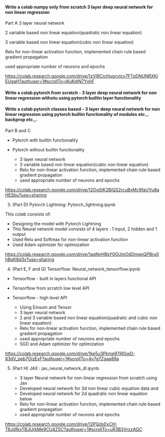 
#### Write  a colab  numpy only from scratch 3 layer deep neural network for non linear regression
Part A
3 layer neural network 

2 variable based non linear equation(quadratic non linear equation)

3 variable based non linear equation(cubic non linear equation)

Relu for non-linear activation function, implemented chain rule based gradient propagation

used appropriate number of neurons and epochs


https://colab.research.google.com/drive/1zVlRCicHugcvIcv7FToDNUNRXKiEUgaH?authuser=1#scrollTo=iKuKdjN7YxhF


#### Write a colab pytorch from scratch - 3 layer deep neural network for non linear regression withotu using pytorch builtin layer functionality 
#### Write  a colab pytorch classes based - 3 layer deep neural network for non linear regression using pytorch builtin functionality of modules etc.,. backprop etc.,.
Part B and C
  - Pytorch with builtin functionality
  - Pytorch without builtin functionality

    - 3 layer neural network 
    - 3 variable based non linear equation(cubic non linear equation)
    - Relu for non-linear activation function, implemented chain rule based gradient propagation
    - used appropriate number of neurons and epochs



https://colab.research.google.com/drive/12OoSlK2BiQS2rcuBxMc9faUYu8aHESbu?usp=sharing


3) (Part D) Pytorch Lightning: Pytorch_lightning.ipynb

This colab consists of: 

  - Designing the model with Pytorch Lightning 
  - This Neural network model consists of 4 layers : 1 input, 2 hidden and 1 output
  - Used Relu and Softmax for non-linear activation function
  - Used Adam optimizer for optimization

https://colab.research.google.com/drive/1agNnHBsY0GUmOdDmgoQPBru0hBpK8d3v?usp=sharing

4) (Part E, F and G) Tensorflow: Neural_network_tensorflow.ipynb

  
  - Tensorflow - built in layers functional API
  - Tensorflow from scratch low level API
  - Tensorflow - high level API

    - Using Einsum and Tensor
    - 3 layer neural network 
    - 2 and 3 variable based non linear equation(quadratic and cubic non linear equation)
    - Relu for non-linear activation function, implemented chain rule based gradient propagation
    - used appropriate number of neurons and epochs
    - SGD and Adam optimizer for optimization

https://colab.research.google.com/drive/1ke5u3Pkme97iRGwD-83dV_qeb7OizExF?authuser=1#scrollTo=4v7g7Zgaa89a

5) (Part H) JAX : jax_neural_network_dl.ipynb



   - 3 layer Neural network for non-linear regression from scratch using Jax 
   - Developed neural network for 3d non linear cubic equation data and 
   - Developed neural network for 2d quadratic non linear equation below
   - Relu for non-linear activation function, implemented chain rule based gradient propagation
   - used appropriate number of neurons and epochs

https://colab.research.google.com/drive/12PQdxExCH-T6JdfkxTBJUrkMe9CU4ZSC?authuser=1#scrollTo=uR3B3VrzzAQC

